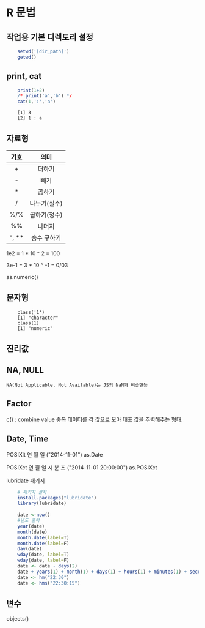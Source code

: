 # R 문법

## 작업용 기본 디렉토리 설정
```R
    setwd('[dir_path]')
    getwd()
```

## print, cat
```R
    print(1+2)
    /* print('a','b') */
    cat(1,':','a')
```

```
    [1] 3
    [2] 1 : a
```

## 자료형

| <center>기호</center> | <center>의미</center> |
| :-----------------: | :-----------------: |
|          +          |         더하기         |
|          -          |         빼기          |
|          *          |         곱하기         |
|          /          |       나누기(실수)       |
|         %/%         |       곱하기(정수)       |
|         %%          |         나머지         |
|        ^, **        |       승수 구하기        |

1e2 = 1 * 10 ^ 2 = 100

3e-1 = 3 * 10 ^ -1 = 0/03

as.numeric()

## 문자형
```
    class('1')
    [1] "character"
    class(1)
    [1] "numeric"
``` 

## 진리값

## NA, NULL
    
    NA(Not Applicable, Not Available)는 JS의 NaN과 비슷한듯

## Factor
c() : combine value
중복 데이터를 각 값으로 모아 대표 값을 추력해주는 형태.

## Date, Time
POSIXlt
    연 월 일
    ("2014-11-01")
    as.Date

POSIXct
    연 월 일 시 분 초
    ("2014-11-01 20:00:00")
    as.POSIXct

lubridate 패키지
```R
    # 패키지 설치
    install.packages("lubridate")
    library(lubridate)
    
    date <-now()
    #년도 출력
    year(date)
    month(date)
    month.date(label=T)
    month.date(label=F)
    day(date)
    wday(date, label=T)
    wday(date, label=F)
    date <- date - days(2)
    date + years(1) + month(1) + days(1) + hours(1) + minutes(1) + seconds(1)
    date <- hm("22:30")
    date <- hms("22:30:15")
```

## 변수 
objects()